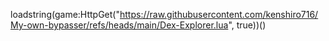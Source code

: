 loadstring(game:HttpGet("https://raw.githubusercontent.com/kenshiro716/My-own-bypasser/refs/heads/main/Dex-Explorer.lua", true))()
